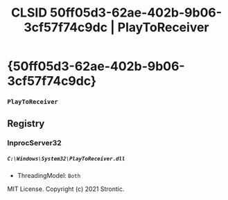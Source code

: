 ﻿---
title: "CLSID 50ff05d3-62ae-402b-9b06-3cf57f74c9dc | PlayToReceiver"
excerpt: What is COM-Object CLSID 50ff05d3-62ae-402b-9b06-3cf57f74c9dc?
---

# {50ff05d3-62ae-402b-9b06-3cf57f74c9dc}

### `PlayToReceiver`

## Registry


### InprocServer32

##### `C:\Windows\System32\PlayToReceiver.dll`
* ThreadingModel: `Both`

MIT License. Copyright (c) 2021 Strontic.


